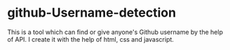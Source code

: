 # github-Username-detection
This is a tool which can find or give anyone's Github username by the help of API. I create it with the help of html, css and javascript.
